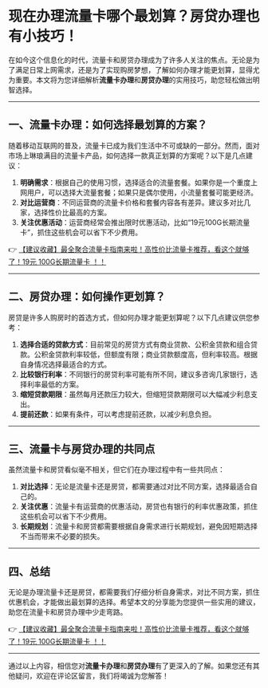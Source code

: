 # 现在办理流量卡哪个最划算？房贷办理也有小技巧！

在如今这个信息化的时代，流量卡和房贷办理成为了许多人关注的焦点。无论是为了满足日常上网需求，还是为了实现购房梦想，了解如何办理才能更划算，显得尤为重要。本文将为您详细解析**流量卡办理**和**房贷办理**的实用技巧，助您轻松做出明智选择。

---

## 一、流量卡办理：如何选择最划算的方案？

随着移动互联网的普及，流量卡已成为我们生活中不可或缺的一部分。然而，面对市场上琳琅满目的流量卡产品，如何选择一款真正划算的方案呢？以下是几点建议：

1. **明确需求**：根据自己的使用习惯，选择适合的流量套餐。如果你是一个重度上网用户，可以选择大流量套餐；如果只是偶尔使用，小流量套餐可能更经济。
2. **对比运营商**：不同运营商的流量卡价格和套餐内容各有差异。建议多对比几家，选择性价比最高的方案。
3. **关注优惠活动**：运营商经常会推出限时优惠活动，比如“19元100G长期流量卡”，抓住这些机会可以省下不少费用。

👉 [【建议收藏】最全聚合流量卡指南来啦！高性价比流量卡推荐，看这个就够了！19元 100G长期流量卡 ！！](https://bit.ly/Liuliangka)

---

## 二、房贷办理：如何操作更划算？

房贷是许多人购房时的首选方式，但如何办理才能更划算呢？以下几点建议供您参考：

1. **选择合适的贷款方式**：目前常见的房贷方式有商业贷款、公积金贷款和组合贷款。公积金贷款利率较低，但额度有限；商业贷款额度高，但利率较高。根据自身情况选择最适合的方式。
2. **比较银行利率**：不同银行的房贷利率可能有所不同，建议多咨询几家银行，选择利率最低的方案。
3. **缩短贷款期限**：虽然每月还款压力较大，但缩短贷款期限可以大幅减少利息支出。
4. **提前还款**：如果有条件，可以考虑提前还款，以减少利息负担。

---

## 三、流量卡与房贷办理的共同点

虽然流量卡和房贷看似毫不相关，但它们在办理过程中有一些共同点：

1. **对比选择**：无论是流量卡还是房贷，都需要通过对比不同方案，选择最适合自己的。
2. **关注优惠**：流量卡有运营商的优惠活动，房贷也有银行的利率优惠政策，抓住这些机会可以省下不少费用。
3. **长期规划**：流量卡和房贷都需要根据自身需求进行长期规划，避免因短期选择不当而带来不必要的损失。

---

## 四、总结

无论是办理流量卡还是房贷，都需要我们仔细分析自身需求，对比不同方案，抓住优惠机会，才能做出最划算的选择。希望本文的分享能为您提供一些实用的建议，助您在流量卡和房贷办理中少走弯路。

👉 [【建议收藏】最全聚合流量卡指南来啦！高性价比流量卡推荐，看这个就够了！19元 100G长期流量卡 ！！](https://bit.ly/Liuliangka)

---

通过以上内容，相信您对**流量卡办理**和**房贷办理**有了更深入的了解。如果您还有其他疑问，欢迎在评论区留言，我们将竭诚为您解答！